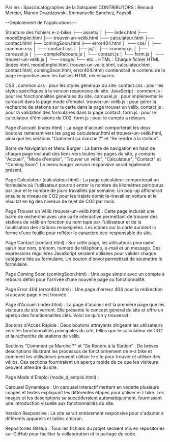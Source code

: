 
Par les : Spaciocatographes de la Salspareil
 CONTRIBUTORS : Renaud Mercier, Manon Drozdzowski, Emmanuelle Sanchez, Faysoll

--Déploiement de l'applications:--

Structure des fichiers
 e-z-bike/
├── assets/
│
├── index.html
├── modeEmploi.html
├── trouver-un-velib.html
├── calculateur.html
├── contact.html
├── comingSoon.html
├── error404.html
│
├── css/
│   ├── common.css
│   └── contact.css
│
├── js/
│   ├── common.js
│   ├── carousel.js
│   ├── compteRebours.js
│   └── contact.js
│   └── form.js
│   └── trouver-un-velib.js
│
└── image/
    └── etc...
HTML :
Chaque fichier HTML (index.html, modeEmploi.html, trouver-un-velib.html, calculateur.html, contact.html, comingSoon.html, error404.html) contiendrait le contenu de la page respective avec les balises HTML nécessaires.

CSS :
common.css : pour les styles généraux du site.
contact.css : pour les styles spécifiques à la version responsive du site.
JavaScript :
common.js : pour les fonctionnalités générales du site.
carousel.js : pour implémenter le carousel dans la page mode d'emploi.
trouver-un-velib.js : pour gérer la recherche de stations sur la carte dans la page trouver un vélib.
contact.js : pour la validation des formulaires dans la page contact.
form.js : pour le calculateur d'émissions de C02.
form.js : pour le compte a rebours.

Page d'accueil (index.html) :
La page d'accueil comporterait les deux boutons ramenant vers les pages calculateur.html et trouver-un-velib.html, ainsi que les sections "Comment ça marche ?" et "Se rendre à la station".


Barre de Navigation et Menu Burger :
La barre de navigation en haut de chaque page inclurait des liens vers toutes les pages du site, y compris "Accueil", "Mode d'emploi", "Trouver un vélib", "Calculateur", "Contact" et "Coming Soon". Le menu burger version responsive serait également présent.



Page Calculateur (calculateur.html) :
La page calculateur comporterait un formulaire où l'utilisateur pourrait entrer le nombre de kilomètres parcourus par jour et le nombre de jours travaillés par semaine. Un pop-up afficherait ensuite le niveau de CO2 pour les trajets domicile-travail en voiture et le résultat en kg des niveaux de rejet de CO2 par mois.


Page Trouver un Vélib (trouver-un-velib.html) :
Cette page inclurait une barre de recherche avec une carte interactive permettant de trouver des stations de vélib en fonction du nom tapé par l'utilisateur et de la localisation des stations renseignées. Les icônes sur la carte auraient la forme d'une feuille pour refléter le caractère éco-responsable du site.


Page Contact (contact.html) :
Sur cette page, les utilisateurs pourraient saisir leur nom, prénom, numéro de téléphone, e-mail et un message. Des expressions régulières JavaScript seraient utilisées pour valider chaque catégorie liée au formulaire. Un bouton d'envoi permettrait de soumettre le formulaire.


Page Coming Soon (comingSoon.html) :
Une page simple avec un compte à rebours défini pour l'arrivée d'une nouvelle page ou fonctionnalité.


Page Error 404 (error404.html) :
Une page d'erreur 404 pour la redirection si aucune page n'est trouvée.


Page d'Accueil (index.html) :
La page d'accueil est la première page que les visiteurs du site verront. Elle présente le concept général du site et offre un aperçu des fonctionnalités clés. Voici ce qu'on y trouverait :

Boutons d'Accès Rapide : Deux boutons attrayants dirigeant les utilisateurs vers les fonctionnalités principales du site, telles que le calculateur de CO2 et la recherche de stations de vélib.

Sections "Comment ça Marche ?" et "Se Rendre à la Station" : De brèves descriptions illustrant les processus de fonctionnement de e-z bike et comment les utilisateurs peuvent utiliser le site pour trouver et utiliser des vélibs. Ces sections fourniraient un aperçu rapide de ce que les visiteurs peuvent attendre du site.



Page Mode d'Emploi (mode_d_emploi.html) :

Carousel Dynamique : Un carousel interactif mettant en vedette plusieurs images et textes expliquant les différentes étapes pour utiliser e-z bike. Les images et les descriptions se succéderaient automatiquement, fournissant une introduction visuelle aux fonctionnalités du site.


Version Responsive :
Le site serait entièrement responsive pour s'adapter à différents appareils et tailles d'écran.

Repositories GitHub :
Tous les fichiers du projet seraient mis en repositories sur GitHub pour faciliter la collaboration et le partage du code.
